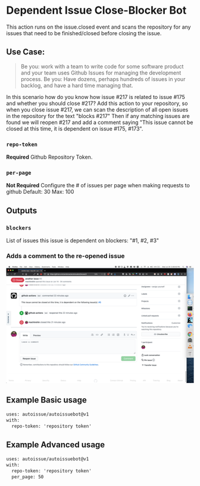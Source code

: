 # Dependent Issue Close-Blocker Bot 

This action runs on the issue.closed event and scans the repository for any issues that need to be finished/closed before closing the issue.


## Use Case:

> Be you: work with a team to write code for some software product and your team uses Github Issues for managing the development process.
> Be you: Have dozens, perhaps hundreds of issues in your backlog, and have a hard time managing that.

In this scenario how do you know how issue #217 is related to issue #175 and whether you should close #217?
Add this action to your repository, so when you close issue #217, we can scan the description of all open issues in the repository for the text "blocks #217"
Then if any matching issues are found we will reopen #217 and add a comment saying "This issue cannot be closed at this time, it is dependent on issue #175, #173". 


### `repo-token`

**Required** Github Repository Token.

### `per-page`

**Not Required** Configure the # of issues per page when making requests to github
  Default: 30
  Max: 100

## Outputs
### `blockers`
  List of issues this issue is dependent on
  blockers: "#1, #2, #3"

### Adds a comment to the re-opened issue
   ![Screenshot](/images/screenshot.png)

## Example Basic usage
```
uses: autoissue/autoissuebot@v1
with:
  repo-token: 'repository token'
```


## Example Advanced usage
```
uses: autoissue/autoissuebot@v1
with:
  repo-token: 'repository token'
  per_page: 50
```

